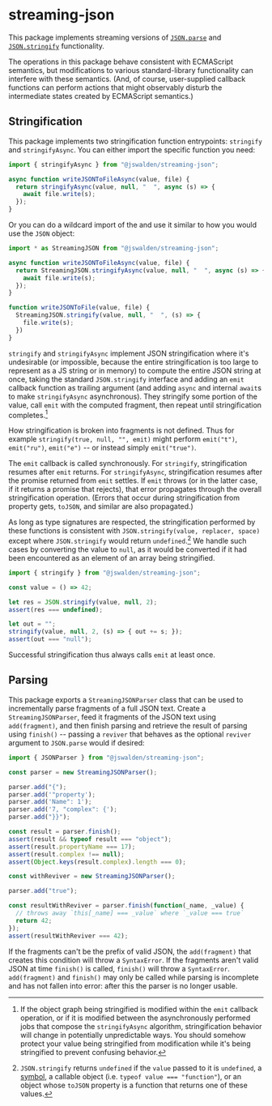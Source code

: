 # streaming-json

This package implements streaming versions of
[`JSON.parse`](https://developer.mozilla.org/en-US/docs/Web/JavaScript/Reference/Global_Objects/JSON/parse)
and
[`JSON.stringify`](https://developer.mozilla.org/en-US/docs/Web/JavaScript/Reference/Global_Objects/JSON/stringify)
functionality.

The operations in this package behave consistent with ECMAScript semantics, but
modifications to various standard-library functionality can interfere with these
semantics.  (And, of course, user-supplied callback functions can perform
actions that might observably disturb the intermediate states created by
ECMAScript semantics.)

## Stringification

This package implements two stringification function entrypoints: `stringify`
and `stringifyAsync`.  You can either import the specific function you need:

```js
import { stringifyAsync } from "@jswalden/streaming-json";

async function writeJSONToFileAsync(value, file) {
  return stringifyAsync(value, null, "  ", async (s) => {
    await file.write(s);
  });
}
```

Or you can do a wildcard import of the and use it similar to how you would use
the `JSON` object:

```js
import * as StreamingJSON from "@jswalden/streaming-json";

async function writeJSONToFileAsync(value, file) {
  return StreamingJSON.stringifyAsync(value, null, "  ", async (s) => {
    await file.write(s);
  });
}

function writeJSONToFile(value, file) {
  StreamingJSON.stringify(value, null, "  ", (s) => {
    file.write(s);
  })
}
```

`stringify` and `stringifyAsync` implement JSON stringification where it's
undesirable (or impossible, because the entire stringification is too large
to represent as a JS string or in memory) to compute the entire JSON string at
once, taking the standard `JSON.stringify` interface and adding an `emit`
callback function as trailing argument (and adding `async` and internal `await`s
to make `stringifyAsync` asynchronous).  They stringify some portion of the
value, call `emit` with the computed fragment, then repeat until stringification
completes.[^between-emits]

[^between-emits]: If the object graph being stringified is modified within the
`emit` callback operation, or if it is modified between the asynchronously
performed jobs that compose the `stringifyAsync` algorithm, stringification
behavior will change in potentially unpredictable ways.  You should somehow
protect your value being stringified from modification while it's being
stringified to prevent confusing behavior.

How stringification is broken into fragments is not defined.  Thus for example
`stringify(true, null, "", emit)` might perform `emit("t")`, `emit("ru")`,
`emit("e")` -- or instead simply `emit("true")`.

The `emit` callback is called synchronously.  For `stringify`, stringification
resumes after `emit` returns.  For `stringifyAsync`, stringification resumes
after the promise returned from `emit` settles.  If `emit` throws (or in the
latter case, if it returns a promise that rejects), that error propagates
through the overall stringification operation.  (Errors that occur during
stringification from property gets, `toJSON`, and similar are also propagated.)

As long as type signatures are respected, the stringification performed by these
functions is consistent with `JSON.stringify(value, replacer, space)` except
where `JSON.stringify` would return `undefined`.[^stringify-not-string]  We
handle such cases by converting the value to `null`, as it would be converted if
it had been encountered as an element of an array being stringified.

```js
import { stringify } from "@jswalden/streaming-json";

const value = () => 42;

let res = JSON.stringify(value, null, 2);
assert(res === undefined);

let out = "";
stringify(value, null, 2, (s) => { out += s; });
assert(out === "null");
```

Successful stringification thus always calls `emit` at least once.

[^stringify-not-string]: `JSON.stringify` returns `undefined` if the `value`
passed to it is `undefined`, a
[symbol](https://developer.mozilla.org/en-US/docs/Web/JavaScript/Reference/Global_Objects/Symbol),
a callable object (i.e. `typeof value === "function"`), or an object whose
`toJSON` property is a function that returns one of these values.

## Parsing

This package exports a `StreamingJSONParser` class that can be used to
incrementally parse fragments of a full JSON text.  Create a
`StreamingJSONParser`, feed it fragments of the JSON text using `add(fragment)`,
and then finish parsing and retrieve the result of parsing using `finish()` --
passing a `reviver` that behaves as the optional `reviver` argument to
`JSON.parse` would if desired:

```js
import { JSONParser } from "@jswalden/streaming-json";

const parser = new StreamingJSONParser();

parser.add("{");
parser.add('"property');
parser.add('Name": 1');
parser.add('7, "complex": {');
parser.add("}}");

const result = parser.finish();
assert(result && typeof result === "object");
assert(result.propertyName === 17);
assert(result.complex !== null);
assert(Object.keys(result.complex).length === 0);

const withReviver = new StreamingJSONParser();

parser.add("true");

const resultWithReviver = parser.finish(function(_name, _value) {
  // throws away `this[_name] === _value` where `_value === true`
  return 42;
});
assert(resultWithReviver === 42);
```

If the fragments can't be the prefix of valid JSON, the `add(fragment)` that
creates this condition will throw a `SyntaxError`.  If the fragments aren't
valid JSON at time `finish()` is called, `finish()` will throw a `SyntaxError`.
`add(fragment)` and `finish()` may only be called while parsing is incomplete
and has not fallen into error: after this the parser is no longer usable.

